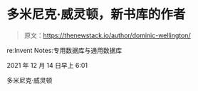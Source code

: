 # 多米尼克·威灵顿，新书库的作者

> 原文：<https://thenewstack.io/author/dominic-wellington/>

re:Invent Notes:专用数据库与通用数据库

2021 年 12 月 14 日早上 6:01

多米尼克·威灵顿